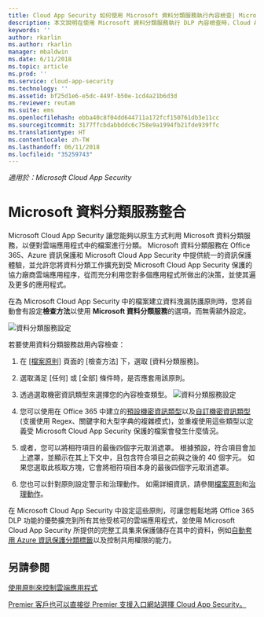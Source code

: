 ```yaml
---
title: Cloud App Security 如何使用 Microsoft 資料分類服務執行內容檢查| Microsoft Docs
description: 本文說明在使用 Microsoft 資料分類服務執行 DLP 內容檢查時，Cloud App Security 所遵循的程序。
keywords: ''
author: rkarlin
ms.author: rkarlin
manager: mbaldwin
ms.date: 6/11/2018
ms.topic: article
ms.prod: ''
ms.service: cloud-app-security
ms.technology: ''
ms.assetid: bf25d1e6-e5dc-449f-b50e-1cd4a21b6d3d
ms.reviewer: reutam
ms.suite: ems
ms.openlocfilehash: ebba40c8f04dd644711a172fcf150761db3e11cc
ms.sourcegitcommit: 3177ffcbdabbddc6c758e9a1994fb21fde939ffc
ms.translationtype: HT
ms.contentlocale: zh-TW
ms.lasthandoff: 06/11/2018
ms.locfileid: "35259743"
---
```

*適用於：Microsoft Cloud App Security*



# <a name="microsoft-data-classification-services-integration"></a>Microsoft 資料分類服務整合

Microsoft Cloud App Security 讓您能夠以原生方式利用 Microsoft 資料分類服務，以便對雲端應用程式中的檔案進行分類。
Microsoft 資料分類服務在 Office 365、Azure 資訊保護和 Microsoft Cloud App Security 中提供統一的資訊保護體驗，並允許您將資料分類工作擴充到受 Microsoft Cloud App Security 保護的協力廠商雲端應用程序，從而充分利用您對多個應用程式所做出的決策，並使其遍及更多的應用程式。

在為 Microsoft Cloud App Security 中的檔案建立資料洩漏防護原則時，您將自動會有設定**檢查方法**以使用 **Microsoft 資料分類服務**的選項，而無需額外設定。

![資料分類服務設定](./media/dcs-enable.png)

若要使用資料分類服務啟用內容檢查：

1. 在 [[檔案原則]](data-protection-policies.md) 頁面的 [檢查方法] 下，選取 [資料分類服務]。
2. 選取滿足 [任何] 或 [全部] 條件時，是否應套用該原則。
3. 透過選取機密資訊類型來選擇您的內容檢查類型。
 ![資料分類服務設定](./media/dcs-sensitive-information-type.png)

5. 您可以使用在 Office 365 中建立的[預設機密資訊類型](https://support.office.com/article/what-the-sensitive-information-types-look-for-fd505979-76be-4d9f-b459-abef3fc9e86b)以及[自訂機密資訊類型](https://support.office.com/article/create-a-custom-sensitive-information-type-82c382a5-b6db-44fd-995d-b333b3c7fc30) (支援使用 Regex、關鍵字和大型字典的複雜模式)，並重複使用這些類型以定義受 Microsoft Cloud App Security 保護的檔案會發生什麼情況。

6. 或者，您可以將相符項目的最後四個字元取消遮罩。 根據預設，符合項目會加上遮罩，並顯示在其上下文中，且包含符合項目之前與之後的 40 個字元。 如果您選取此核取方塊，它會將相符項目本身的最後四個字元取消遮罩。

7. 您也可以針對原則設定警示和治理動作。 如需詳細資訊，請參閱[檔案原則](data-protection-policies.md)和[治理動作](governance-actions.md)。

在 Microsoft Cloud App Security 中設定這些原則，可讓您輕鬆地將 Office 365 DLP 功能的優勢擴充到所有其他受核可的雲端應用程式，並使用 Microsoft Cloud App Security 所提供的完整工具集來保護儲存在其中的資料，例如[自動套用 Azure 資訊保護分類標籤](azip-integration.md)以及控制共用權限的能力。



## <a name="see-also"></a>另請參閱  
[使用原則來控制雲端應用程式](control-cloud-apps-with-policies.md)   

[Premier 客戶也可以直接從 Premier 支援入口網站選擇 Cloud App Security。](https://premier.microsoft.com/)  
  